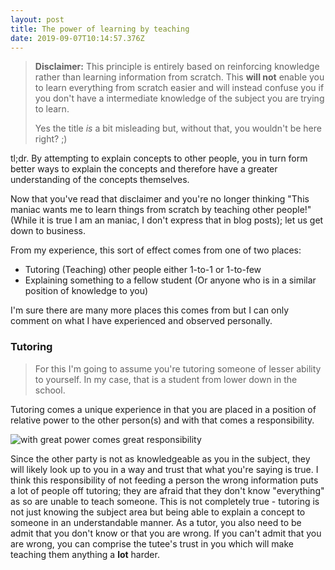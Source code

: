 ```yaml
---
layout: post
title: The power of learning by teaching
date: 2019-09-07T10:14:57.376Z
---
```

> **Disclaimer:** This principle is entirely based on reinforcing knowledge rather than learning information from scratch.
> This **will not** enable you to learn everything from scratch easier and will instead confuse you if you don't have 
> a intermediate knowledge of the subject you are trying to learn.
>
> Yes the title _is_ a bit misleading but, without that, you wouldn't be here right? ;)

tl;dr. By attempting to explain concepts to other people, you in turn form better ways to explain the concepts and therefore have a greater understanding of the concepts themselves.

Now that you've read that disclaimer and you're no longer thinking "This maniac wants me to learn things from scratch by teaching other people!" (While it is true I am an maniac, I don't express that in blog posts); let us get down to business. 

From my experience, this sort of effect comes from one of two places:

* Tutoring (Teaching) other people either 1-to-1 or 1-to-few
* Explaining something to a fellow student (Or anyone who is in a similar position of knowledge to you)

I'm sure there are many more places this comes from but I can only comment on what I have experienced and observed personally. 

### Tutoring

> For this I'm going to assume you're tutoring someone of lesser ability to yourself. In my case, that is a student from lower down in the school.

Tutoring comes a unique experience in that you are placed in a position of relative power to the other person(s) and with that comes a responsibility.

![with great power comes great responsibility](https://geekwisdom.files.wordpress.com/2011/09/quote-from-the-comic.jpg)

Since the other party is not as knowledgeable as you in the subject, they will likely look up to you in a way and trust that what you're saying is true. I think this responsibility of not feeding a person the wrong information puts a lot of people off tutoring; they are afraid that they don't know "everything" as so are unable to teach someone. This is not completely true - tutoring is not just knowing the subject area but being able to explain a concept to someone in an understandable manner. As a tutor, you also need to be admit that you don't know or that you are wrong. If you can't admit that you are wrong, you can comprise the tutee's trust in you which will make teaching them anything a **lot** harder.

